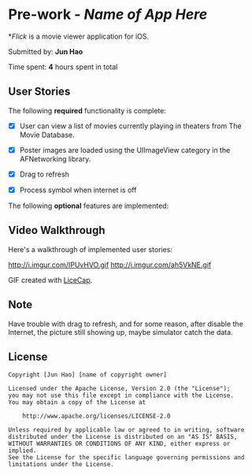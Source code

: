 # Pre-work - *Name of App Here*

**Flick* is a movie viewer application for iOS.

Submitted by: **Jun Hao**

Time spent: **4** hours spent in total

## User Stories

The following **required** functionality is complete:

* [X] User can view a list of movies currently playing in theaters from The Movie Database.
* [X] Poster images are loaded using the UIImageView category in the AFNetworking library.
* [X] Drag to refresh
* [X] Process symbol when internet is off


The following **optional** features are implemented:




## Video Walkthrough 

Here's a walkthrough of implemented user stories:

http://i.imgur.com/IPUvHVO.gif
http://i.imgur.com/ah5VkNE.gif

GIF created with [LiceCap](http://www.cockos.com/licecap/).

## Note

Have trouble with drag to refresh, and for some reason, after disable the Internet, the picture still showing up, maybe simulator catch the data.

## License

    Copyright [Jun Hao] [name of copyright owner]

    Licensed under the Apache License, Version 2.0 (the "License");
    you may not use this file except in compliance with the License.
    You may obtain a copy of the License at

        http://www.apache.org/licenses/LICENSE-2.0

    Unless required by applicable law or agreed to in writing, software
    distributed under the License is distributed on an "AS IS" BASIS,
    WITHOUT WARRANTIES OR CONDITIONS OF ANY KIND, either express or implied.
    See the License for the specific language governing permissions and
    limitations under the License.
